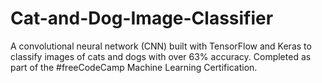 # Cat-and-Dog-Image-Classifier
A convolutional neural network (CNN) built with TensorFlow and Keras to classify images of cats and dogs with over 63% accuracy. Completed as part of the #freeCodeCamp Machine Learning Certification.
